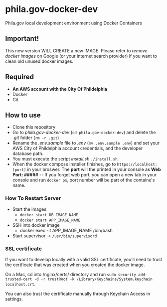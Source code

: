 # phila.gov-docker-dev
Phila.gov local development environment using Docker Containers

## Important!
This new version WILL CREATE a new IMAGE. Please refer to _remove docker images_ on Google (or your internet search provider) if you want to clean old unused docker images.


## Required
- **An AWS account with the City Of Phildelphia**
- Docker
- Git

## How to use
- Clone this repository
- Go to _phila.gov-docker-dev_ (`cd phila.gov-docker-dev`) and delete the _.git_ folder (`rm -r .git`)
- Rename the _.env.sample_ file to _.env_ (`mv .env.sample .env`) and set your AWS City of Phildelphia account credentials, and the developer database path.
- You must execute the script *install.sh* `./install.sh`.
- When the docker compose installer finishes, go to `https://localhost:[port]` in your broswer. The **port** will the printed in your console as **Web Port: #####**
-- If you forget web port, you can open a new tab in your console and run `docker ps`, port number will be part of the containe's name.

### How To Restart Server
- Start the images
  - ``docker start DB_IMAGE_NAME``
  - ``docker start APP_IMAGE_NAME``
- SSH into docker image
  - docker exec -it APP_IMAGE_NAME /bin/bash
- Start supervisor -> ``/usr/bin/supervisord``

### SSL certificate
If you want to develop locally with a valid SSL certificate, you'll need to trust the certficate that was created when you created the docker image.

On a Mac, cd into /nginx/certs/ directory and run `sudo security add-trusted-cert -d -r trustRoot -k /Library/Keychains/System.keychain localhost.crt`. 

You can also trust the certificate manually through Keychain Access in settings.
